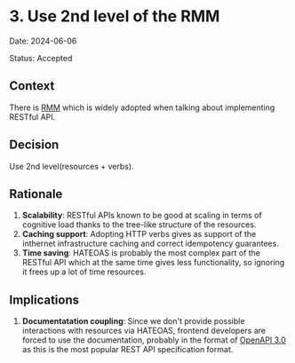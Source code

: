 # 3. Use 2nd level of the RMM

Date: 2024-06-06

Status: Accepted

## Context

There is [RMM](https://en.wikipedia.org/wiki/Richardson_Maturity_Model) which
is widely adopted when talking about implementing RESTful API.

## Decision

Use 2nd level(resources + verbs).

## Rationale

1. **Scalability**: RESTful APIs known to be good at scaling in terms of
   cognitive load thanks to the tree-like structure of the resources.
2. **Caching support**: Adopting HTTP verbs gives as support of the inthernet
   infrastructure caching and correct idempotency guarantees.
3. **Time saving**: HATEOAS is probably the most complex part of the RESTful API
   which at the same time gives less functionality, so ignoring it frees up a
   lot of time resources.

## Implications

1. **Documentatation coupling**: Since we don't provide possible interactions
   with resources via HATEOAS, frontend developers are forced to use the
   documentation, probably in the format of [OpenAPI
   3.0](https://www.openapis.org) as this is the most popular REST API
   specification format.

